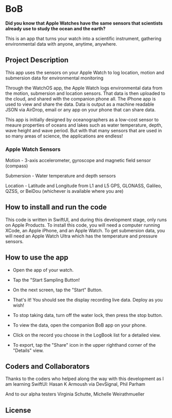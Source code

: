 # BoB
**Did you know that Apple Watches have the same sensors that scientists already use to study the ocean and the earth?**

This is an app that turns your watch into a scientific instrument, gathering environmental data with anyone, anytime, anywhere.

## Project Description
This app uses the sensors on your Apple Watch to log location, motion and submersion data for environmental monitoring

Through the WatchOS app, the Apple Watch logs environmental data from the motion, submersion and location sensors. That data is then uploaded to the cloud, and shared with the companion phone all. The iPhone app is used to view and share the data. Data is output as a machine readable JSON via AirDrop, email or any app on your phone that can share data. 

This app is initially designed by oceanographers as a low-cost sensor to meaure properties of oceans and lakes such as water temperature, depth, wave height and wave period. But with that many sensors that are used in so many areas of science, the applications are endless!

### Apple Watch Sensors
Motion - 3-axis accelerometer, gyroscope and magnetic field sensor (compass)

Submersion - Water temperature and depth sensors

Location - Latitude and Longitude from L1 and L5 GPS, GLONASS, Galileo, QZSS, or BeiDou (whichever is available where you are)

## How to install and run the code
This code is written in SwiftUI, and during this development stage, only runs on Apple Products. To install this code, you will need a computer running XCode, an Apple iPhone, and an Apple Watch. To get submersion data, you will need an Apple Watch Ultra which has the temperature and pressure sensors. 

## How to use the app
- Open the app of your watch. 

- Tap the "Start Sampling Button!

- On the next screen, tap the "Start" Button.

- That's it! You should see the display recording live data. Deploy as you wish!

- To stop taking data, turn off the water lock, then press the stop button.

- To view the data, open the companion BoB app on your phone. 

- Click on the record you choose in the LogBook list for a detailed view.

- To export, tap the "Share" icon in the upper righthand corner of the "Details" view. 

## Coders and Collaborators
Thanks to the coders who helped along the way with this development as I am learning SwiftUI: Hasan K Armoush via DevSignal, Phil Parham

And to our alpha testers Virginia Schutte, Michelle Weirathmueller

## License

